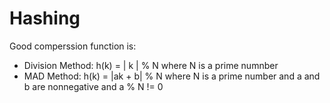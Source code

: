 # Hashing

Good comperssion function is:

- Division Method: h(k) = | k | % N where N is a prime numnber
- MAD Method: h(k) = |ak + b| % N where N is a prime number and a and b are nonnegative and a % N != 0